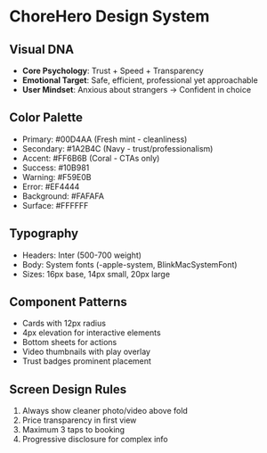 # ChoreHero Design System

## Visual DNA
- **Core Psychology**: Trust + Speed + Transparency
- **Emotional Target**: Safe, efficient, professional yet approachable
- **User Mindset**: Anxious about strangers → Confident in choice

## Color Palette
- Primary: #00D4AA (Fresh mint - cleanliness)
- Secondary: #1A2B4C (Navy - trust/professionalism)
- Accent: #FF6B6B (Coral - CTAs only)
- Success: #10B981
- Warning: #F59E0B
- Error: #EF4444
- Background: #FAFAFA
- Surface: #FFFFFF

## Typography
- Headers: Inter (500-700 weight)
- Body: System fonts (-apple-system, BlinkMacSystemFont)
- Sizes: 16px base, 14px small, 20px large

## Component Patterns
- Cards with 12px radius
- 4px elevation for interactive elements
- Bottom sheets for actions
- Video thumbnails with play overlay
- Trust badges prominent placement

## Screen Design Rules
1. Always show cleaner photo/video above fold
2. Price transparency in first view
3. Maximum 3 taps to booking
4. Progressive disclosure for complex info 